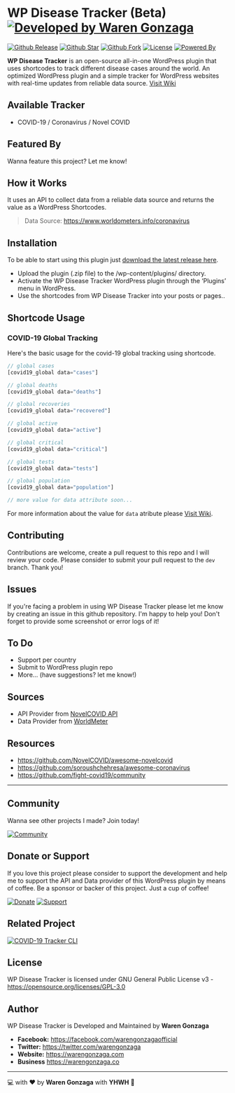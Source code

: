 # WP Disease Tracker (Beta) [![Developed by Waren Gonzaga](https://img.shields.io/badge/Developed%20by-Waren%20Gonzaga-blue.svg?longCache=true&style=for-the-badge)](https://facebook.com/warengonzagaofficial)

[![Github Release](https://img.shields.io/github/release/warengonzaga/wp-disease-tracker.svg?style=for-the-badge)](https://github.com/warengonzaga/wp-disease-tracker/releases) [![Github Star](https://img.shields.io/github/stars/warengonzaga/wp-disease-tracker.svg?style=for-the-badge)](https://github.com/warengonzaga/wp-disease-tracker) [![Github Fork](https://img.shields.io/github/forks/warengonzaga/wp-disease-tracker.svg?style=for-the-badge)](https://github.com/warengonzaga/wp-disease-tracker) [![License](https://img.shields.io/github/license/warengonzaga/wp-disease-tracker.svg?style=for-the-badge)](https://github.com/warengonzaga/wp-disease-tracker) [![Powered By](https://img.shields.io/badge/Powered%20By-WordPress-blue.svg?style=for-the-badge)](https://wordpress.org)

**WP Disease Tracker** is an open-source all-in-one WordPress plugin that uses shortcodes to track different disease cases around the world. An optimized WordPress plugin and a simple tracker for WordPress websites with real-time updates from reliable data source. [Visit Wiki](https://github.com/warengonzaga/wp-disease-tracker/wiki)

## Available Tracker

- COVID-19 / Coronavirus / Novel COVID

## Featured By

Wanna feature this project? Let me know!

## How it Works

It uses an API to collect data from a reliable data source and returns the value as a WordPress Shortcodes.

> Data Source: <https://www.worldometers.info/coronavirus>

## Installation

To be able to start using this plugin just [download the latest release here](https://github.com/warengonzaga/wp-disease-tracker/releases/latest).

- Upload the plugin (.zip file) to the /wp-content/plugins/ directory.
- Activate the WP Disease Tracker WordPress plugin through the ‘Plugins’ menu in WordPress.
- Use the shortcodes from WP Disease Tracker into your posts or pages..

## Shortcode Usage

### COVID-19 Global Tracking

Here's the basic usage for the covid-19 global tracking using shortcode.

```php
// global cases
[covid19_global data="cases"]

// global deaths
[covid19_global data="deaths"]

// global recoveries
[covid19_global data="recovered"]

// global active
[covid19_global data="active"]

// global critical
[covid19_global data="critical"]

// global tests
[covid19_global data="tests"]

// global population
[covid19_global data="population"]

// more value for data attribute soon...
```

For more information about the value for ``data`` atribute please [Visit Wiki](https://github.com/warengonzaga/wp-disease-tracker/wiki).

## Contributing

Contributions are welcome, create a pull request to this repo and I will review your code. Please consider to submit your pull request to the ```dev``` branch. Thank you!

## Issues

If you're facing a problem in using WP Disease Tracker please let me know by creating an issue in this github repository. I'm happy to help you! Don't forget to provide some screenshot or error logs of it!

## To Do

- Support per country
- Submit to WordPress plugin repo
- More... (have suggestions? let me know!)

## Sources

- API Provider from [NovelCOVID API](https://github.com/NovelCOVID/API)
- Data Provider from [WorldMeter](https://www.worldometers.info/coronavirus)

## Resources

- <https://github.com/NovelCOVID/awesome-novelcovid>
- <https://github.com/soroushchehresa/awesome-coronavirus>
- <https://github.com/fight-covid19/community>

---

## Community

Wanna see other projects I made? Join today!

[![Community](https://discordapp.com/api/guilds/659684980137656340/widget.png?style=banner3)](https://discord.link/warengonzaga)

## Donate or Support

If you love this project please consider to support the development and help me to support the API and Data provider of this WordPress plugin by means of coffee. Be a sponsor or backer of this project. Just a cup of coffee!

[![Donate](https://img.shields.io/badge/Donate-PayPal-blue.svg?style=for-the-badge)](https://paypal.me/warengonzagaofficial) [![Support](https://img.shields.io/badge/Support-Buy%20Me%20A%20Coffee-orange.svg?style=for-the-badge)](https://buymeacoff.ee/warengonzaga)

## Related Project

[![COVID-19 Tracker CLI](https://readme-stats.warengonzaga.com/api/pin/?username=trackercli&repo=covid19-tracker-cli)](https://github.com/trackercli/covid19-tracker-cli)

## License

WP Disease Tracker is licensed under GNU General Public License v3 - <https://opensource.org/licenses/GPL-3.0>

## Author

WP Disease Tracker is Developed and Maintained by **Waren Gonzaga**

- **Facebook:** <https://facebook.com/warengonzagaofficial>
- **Twitter:** <https://twitter.com/warengonzaga>
- **Website:** <https://warengonzaga.com>
- **Business** <https://warengonzaga.co>

---

:computer: with :heart: by **Waren Gonzaga** with **YHWH** :pray:
